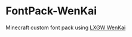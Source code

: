 # FontPack-WenKai
Minecraft custom font pack using [LXGW WenKai](https://github.com/lxgw/LxgwWenKai)